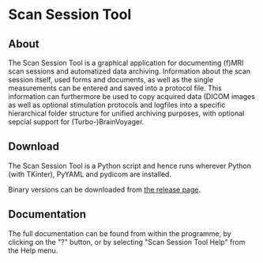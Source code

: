 Scan Session Tool
=================

About
-----
The Scan Session Tool is a graphical application for documenting (f)MRI scan
sessions and automatized data archiving. Information about the scan session
itself, used forms and documents, as well as the single measurements can be
entered and saved into a protocol file. This information can furthermore be
used to copy acquired data (DICOM images as well as optional stimulation
protocols and logfiles into a specific hierarchical folder structure for
unified archiving purposes, with optional sepcial support for
(Turbo-)BrainVoyager.


Download
--------
The Scan Session Tool is a Python script and hence runs wherever Python (with
TKinter), PyYAML and pydicom are installed.

Binary versions can be downloaded from [the release page](https://github.com/fladd/ScanSessionTool/releases/latest).


Documentation
-------------
The full documentation can be found from within the programme, by clicking on
the "?" button, or by selecting "Scan Session Tool Help" from the Help menu.

